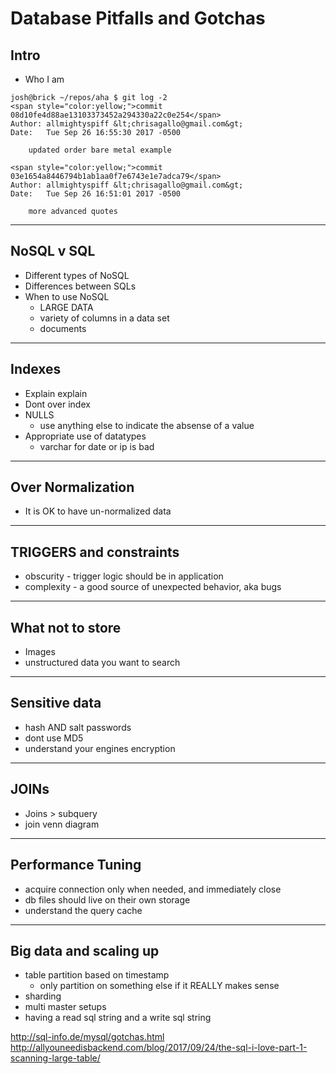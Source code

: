 # Database Pitfalls and Gotchas

## Intro
+ Who I am

```terminal
josh@brick ~/repos/aha $ git log -2
<span style="color:yellow;">commit 08d10fe4d88ae13103373452a294330a22c0e254</span>
Author: allmightyspiff &lt;chrisagallo@gmail.com&gt;
Date:   Tue Sep 26 16:55:30 2017 -0500

    updated order bare metal example

<span style="color:yellow;">commit 03e1654a8446794b1ab1aa0f7e6743e1e7adca79</span>
Author: allmightyspiff &lt;chrisagallo@gmail.com&gt;
Date:   Tue Sep 26 16:51:01 2017 -0500

    more advanced quotes

```

---

## NoSQL v SQL
+ Different types of NoSQL
+ Differences between SQLs
+ When to use NoSQL
    * LARGE DATA
    * variety of columns in a data set
    * documents

---

## Indexes
+ Explain explain
+ Dont over index
+ NULLS
    * use anything else to indicate the absense of a value
+ Appropriate use of datatypes
    * varchar for date or ip is bad

---

## Over Normalization
+ It is OK to have un-normalized data

---

## TRIGGERS and constraints
+ obscurity - trigger logic should be in application
+ complexity - a good source of unexpected behavior, aka bugs

---

## What not to store
+ Images
+ unstructured data you want to search

---

## Sensitive data
+ hash AND salt passwords
+ dont use MD5
+ understand your engines encryption 

---

## JOINs
+ Joins > subquery
+ join venn diagram

---

## Performance Tuning
+ acquire connection only when needed, and immediately close
+ db files should live on their own storage
+ understand the query cache

---

## Big data and scaling up
+ table partition based on timestamp
    * only partition on something else if it REALLY makes sense
+ sharding
+ multi master setups
+ having a read sql string and a write sql string


http://sql-info.de/mysql/gotchas.html
http://allyouneedisbackend.com/blog/2017/09/24/the-sql-i-love-part-1-scanning-large-table/